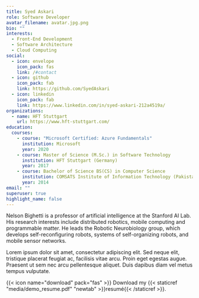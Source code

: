 ```yaml
---
title: Syed Askari
role: Software Developer
avatar_filename: avatar.jpg.png
bio: ""
interests:
  - Front-End Development
  - Software Architecture
  - Cloud Computing
social:
  - icon: envelope
    icon_pack: fas
    link: /#contact
  - icon: github
    icon_pack: fab
    link: https://github.com/SyedAskari
  - icon: linkedin
    icon_pack: fab
    link: https://www.linkedin.com/in/syed-askari-212a4519a/
organizations:
  - name: HFT Stuttgart
    url: https://www.hft-stuttgart.com/
education:
  courses:
    - course: "Microsoft Certified: Azure Fundamentals"
      institution: Microsoft
      year: 2020
    - course: Master of Science (M.Sc.) in Software Technology
      institution: HFT Stuttgart (Germany)
      year: 2017
    - course: Bachelor of Science BS(CS) in Computer Science
      institution: COMSATS Institute of Information Technology (Pakistan)
      year: 2014
email: ""
superuser: true
highlight_name: false
---
```


Nelson Bighetti is a professor of artificial intelligence at the Stanford AI Lab. His research interests include distributed robotics, mobile computing and programmable matter. He leads the Robotic Neurobiology group, which develops self-reconfiguring robots, systems of self-organizing robots, and mobile sensor networks.

Lorem ipsum dolor sit amet, consectetur adipiscing elit. Sed neque elit, tristique placerat feugiat ac, facilisis vitae arcu. Proin eget egestas augue. Praesent ut sem nec arcu pellentesque aliquet. Duis dapibus diam vel metus tempus vulputate.

{{< icon name="download" pack="fas" >}} Download my {{< staticref "media/demo_resume.pdf" "newtab" >}}resumé{{< /staticref >}}.
